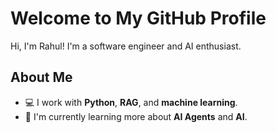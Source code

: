 # Welcome to My GitHub Profile

Hi, I'm Rahul! I'm a software engineer and AI enthusiast.

## About Me
- 💻 I work with **Python**, **RAG**, and **machine learning**.
- 🌱 I'm currently learning more about **AI Agents** and **AI**.
